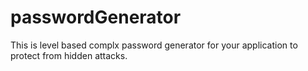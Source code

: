 # passwordGenerator
This is level based complx password generator for your application to protect from hidden attacks.  
